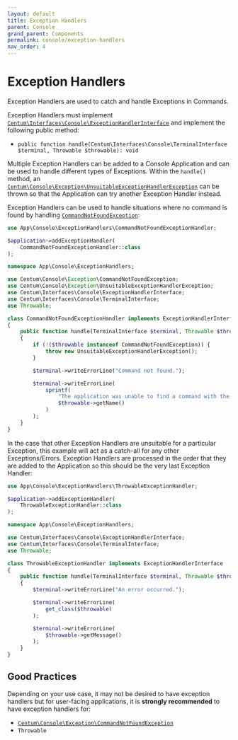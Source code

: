 ```yaml
---
layout: default
title: Exception Handlers
parent: Console
grand_parent: Components
permalink: console/exception-handlers
nav_order: 4
---
```




# Exception Handlers

Exception Handlers are used to catch and handle Exceptions in Commands.

Exception Handlers must implement [`Centum\Interfaces\Console\ExceptionHandlerInterface`](https://github.com/SidRoberts/centum/blob/development/src/Interfaces/Console/ExceptionHandlerInterface.php) and implement the following public method:

- `public function handle(Centum\Interfaces\Console\TerminalInterface $terminal, Throwable $throwable): void`

Multiple Exception Handlers can be added to a Console Application and can be used to handle different types of Exceptions.
Within the `handle()` method, an [`Centum\Console\Exception\UnsuitableExceptionHandlerException`](https://github.com/SidRoberts/centum/blob/development/src/Console/Exception/UnsuitableExceptionHandlerException.php) can be thrown so that the Application can try another Exception Handler instead.

Exception Handlers can be used to handle situations where no command is found by handling [`CommandNotFoundException`](https://github.com/SidRoberts/centum/blob/development/src/Console/Exception/CommandNotFoundException.php):

```php
use App\Console\ExceptionHandlers\CommandNotFoundExceptionHandler;

$application->addExceptionHandler(
    CommandNotFoundExceptionHandler::class
);
```

```php
namespace App\Console\ExceptionHandlers;

use Centum\Console\Exception\CommandNotFoundException;
use Centum\Console\Exception\UnsuitableExceptionHandlerException;
use Centum\Interfaces\Console\ExceptionHandlerInterface;
use Centum\Interfaces\Console\TerminalInterface;
use Throwable;

class CommandNotFoundExceptionHandler implements ExceptionHandlerInterface
{
    public function handle(TerminalInterface $terminal, Throwable $throwable): void
    {
        if (!($throwable instanceof CommandNotFoundException)) {
            throw new UnsuitableExceptionHandlerException();
        }

        $terminal->writeErrorLine("Command not found.");

        $terminal->writeErrorLine(
            sprintf(
                "The application was unable to find a command with the name '%s'.",
                $throwable->getName()
            )
        );
    }
}
```

In the case that other Exception Handlers are unsuitable for a particular Exception, this example will act as a catch-all for any other Exceptions/Errors.
Exception Handlers are processed in the order that they are added to the Application so this should be the very last Exception Handler:

```php
use App\Console\ExceptionHandlers\ThrowableExceptionHandler;

$application->addExceptionHandler(
    ThrowableExceptionHandler::class
);
```

```php
namespace App\Console\ExceptionHandlers;

use Centum\Interfaces\Console\ExceptionHandlerInterface;
use Centum\Interfaces\Console\TerminalInterface;
use Throwable;

class ThrowableExceptionHandler implements ExceptionHandlerInterface
{
    public function handle(TerminalInterface $terminal, Throwable $throwable): void
    {
        $terminal->writeErrorLine("An error occurred.");

        $terminal->writeErrorLine(
            get_class($throwable)
        );

        $terminal->writeErrorLine(
            $throwable->getMessage()
        );
    }
}
```



## Good Practices

Depending on your use case, it may not be desired to have exception handlers but for user-facing applications, it is **strongly recommended** to have exception handlers for:

- [`Centum\Console\Exception\CommandNotFoundException`](https://github.com/SidRoberts/centum/blob/development/src/Console/Exception/CommandNotFoundException.php)
- `Throwable`
